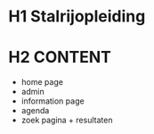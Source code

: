 # H1 Stalrijopleiding


# H2 CONTENT
* home page
* admin
* information page
* agenda
* zoek pagina + resultaten

